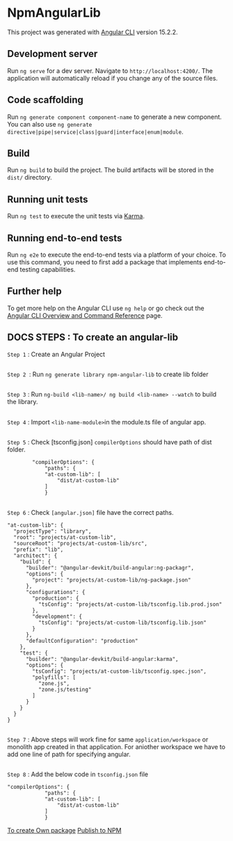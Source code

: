 # NpmAngularLib

This project was generated with [Angular CLI](https://github.com/angular/angular-cli) version 15.2.2.

## Development server

Run `ng serve` for a dev server. Navigate to `http://localhost:4200/`. The application will automatically reload if you change any of the source files.

## Code scaffolding

Run `ng generate component component-name` to generate a new component. You can also use `ng generate directive|pipe|service|class|guard|interface|enum|module`.

## Build

Run `ng build` to build the project. The build artifacts will be stored in the `dist/` directory.

## Running unit tests

Run `ng test` to execute the unit tests via [Karma](https://karma-runner.github.io).

## Running end-to-end tests

Run `ng e2e` to execute the end-to-end tests via a platform of your choice. To use this command, you need to first add a package that implements end-to-end testing capabilities.

## Further help

To get more help on the Angular CLI use `ng help` or go check out the [Angular CLI Overview and Command Reference](https://angular.io/cli) page.

## DOCS STEPS : To create an angular-lib

`Step 1` : Create an Angular Project
##
`Step 2 `: Run `ng generate library npm-angular-lib` to create lib folder
##
`Step 3` : Run `ng-build <lib-name>/ ng build <lib-name> --watch` to build the library.
##
`Step 4` : Import `<lib-name-module>`in the module.ts file of angular app.
##
`Step 5` : Check [tsconfig.json] `compilerOptions` should have path of dist folder.

            "compilerOptions": {
                "paths": {
                "at-custom-lib": [
                    "dist/at-custom-lib"
                ]
                }
##                
`Step 6` : Check `[angular.json]` file have the correct paths.

    "at-custom-lib": {
      "projectType": "library",
      "root": "projects/at-custom-lib",
      "sourceRoot": "projects/at-custom-lib/src",
      "prefix": "lib",
      "architect": {
        "build": {
          "builder": "@angular-devkit/build-angular:ng-packagr",
          "options": {
            "project": "projects/at-custom-lib/ng-package.json"
          },
          "configurations": {
            "production": {
              "tsConfig": "projects/at-custom-lib/tsconfig.lib.prod.json"
            },
            "development": {
              "tsConfig": "projects/at-custom-lib/tsconfig.lib.json"
            }
          },
          "defaultConfiguration": "production"
        },
        "test": {
          "builder": "@angular-devkit/build-angular:karma",
          "options": {
            "tsConfig": "projects/at-custom-lib/tsconfig.spec.json",
            "polyfills": [
              "zone.js",
              "zone.js/testing"
            ]
          }
        }
      }
    } 
##    
`Step 7` : Above steps will work fine for same `application/workspace` or monolith app created in that application. For aniother workspace we have to add one line of path for specifying angular.
##
`Step 8` : Add the below code in `tsconfig.json` file

    "compilerOptions": {
                "paths": {
                "at-custom-lib": [
                    "dist/at-custom-lib"
                ]
                }     
                
  [To create Own package](https://youtu.be/tSIC3wna_d0) 
  [Publish to NPM](https://youtu.be/GF8u_KPYhzw)
